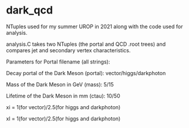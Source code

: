 # dark_qcd
NTuples used for my summer UROP in 2021 along with the code used for analysis.

analysis.C takes two NTuples (the portal and QCD .root trees) and compares jet and secondary vertex characteristics. 

Parameters for Portal filename (all strings): 


Decay portal of the Dark Meson (portal): vector/higgs/darkphoton


Mass of the Dark Meson in GeV (mass): 5/15


Lifetime of the Dark Meson in mm (ctau): 10/50


xi = 1(for vector)/2.5(for higgs and darkphoton)


xl = 1(for vector)/2.5(for higgs and darkphoton)

